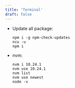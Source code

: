 ```yaml
---
title: 'Terminal'
draft: false
---
```


- Update all package:

  ```shell
  npm i -g npm-check-updates
  ncu -u
  npm i
  ```

- nvm:
  ```shell
  nvm i 10.24.1
  nvm use 10.24.1
  nvm list
  nvm use newest
  node -v
  ```
